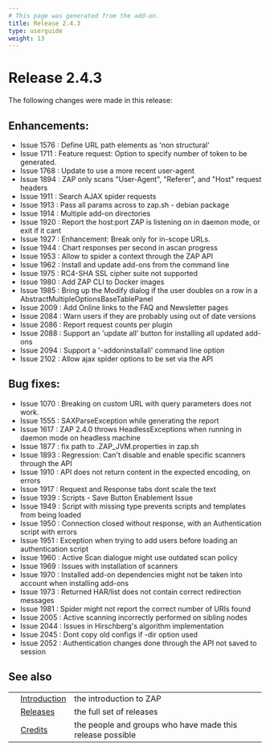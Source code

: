 ```yaml
---
# This page was generated from the add-on.
title: Release 2.4.3
type: userguide
weight: 13
---
```


# Release 2.4.3

The following changes were made in this release:

## Enhancements:

* Issue 1576 : Define URL path elements as 'non structural'
* Issue 1711 : Feature request: Option to specify number of token to be generated.
* Issue 1768 : Update to use a more recent user-agent
* Issue 1894 : ZAP only scans "User-Agent", "Referer", and "Host" request headers
* Issue 1911 : Search AJAX spider requests
* Issue 1913 : Pass all params across to zap.sh - debian package
* Issue 1914 : Multiple add-on directories
* Issue 1920 : Report the host:port ZAP is listening on in daemon mode, or exit if it cant
* Issue 1927 : Enhancement: Break only for in-scope URLs.
* Issue 1944 : Chart responses per second in ascan progress
* Issue 1953 : Allow to spider a context through the ZAP API
* Issue 1962 : Install and update add-ons from the command line
* Issue 1975 : RC4-SHA SSL cipher suite not supported
* Issue 1980 : Add ZAP CLI to Docker images
* Issue 1985 : Bring up the Modify dialog if the user doubles on a row in a AbstractMultipleOptionsBaseTablePanel
* Issue 2009 : Add Online links to the FAQ and Newsletter pages
* Issue 2084 : Warn users if they are probably using out of date versions
* Issue 2086 : Report request counts per plugin
* Issue 2088 : Support an 'update all' button for installing all updated add-ons
* Issue 2094 : Support a '-addoninstallall' command line option
* Issue 2102 : Allow ajax spider options to be set via the API

## Bug fixes:

* Issue 1070 : Breaking on custom URL with query parameters does not work.
* Issue 1555 : SAXParseException while generating the report
* Issue 1617 : ZAP 2.4.0 throws HeadlessExceptions when running in daemon mode on headless machine
* Issue 1877 : fix path to .ZAP_JVM.properties in zap.sh
* Issue 1893 : Regression: Can't disable and enable specific scanners through the API
* Issue 1910 : API does not return content in the expected encoding, on errors
* Issue 1917 : Request and Response tabs dont scale the text
* Issue 1939 : Scripts - Save Button Enablement Issue
* Issue 1949 : Script with missing type prevents scripts and templates from being loaded
* Issue 1950 : Connection closed without response, with an Authentication script with errors
* Issue 1951 : Exception when trying to add users before loading an authentication script
* Issue 1960 : Active Scan dialogue might use outdated scan policy
* Issue 1969 : Issues with installation of scanners
* Issue 1970 : Installed add-on dependencies might not be taken into account when installing add-ons
* Issue 1973 : Returned HAR/list does not contain correct redirection messages
* Issue 1981 : Spider might not report the correct number of URIs found
* Issue 2005 : Active scanning incorrectly performed on sibling nodes
* Issue 2044 : Issues in Hirschberg's algorithm implementation
* Issue 2045 : Dont copy old configs if -dir option used
* Issue 2052 : Authentication changes done through the API not saved to session

## See also

|   |                                     |                                                           |
|---|-------------------------------------|-----------------------------------------------------------|
|   | [Introduction](/docs/desktop/)      | the introduction to ZAP                                   |
|   | [Releases](/docs/desktop/releases/) | the full set of releases                                  |
|   | [Credits](/docs/desktop/credits/)   | the people and groups who have made this release possible |
